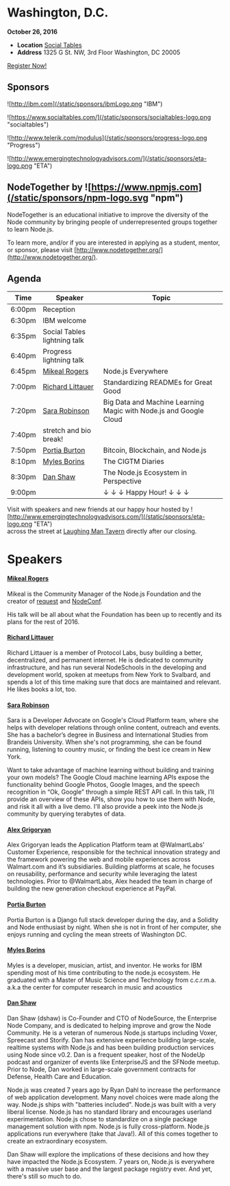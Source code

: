 # Washington, D.C.

**October 26, 2016**
* **Location** [Social Tables](https://www.socialtables.com/)
* **Address** 1325 G St. NW, 3rd Floor Washington, DC 20005

<a class="button" href="https://www.regonline.com/Register/Checkin.aspx?EventID=1813427">Register Now!</a>

## Sponsors

![http://ibm.com](/static/sponsors/ibmLogo.png "IBM")

![https://www.socialtables.com/](/static/sponsors/socialtables-logo.png "socialtables")

![http://www.telerik.com/modulus](/static/sponsors/progress-logo.png "Progress")

![http://www.emergingtechnologyadvisors.com/](/static/sponsors/eta-logo.png "ETA")

## NodeTogether by ![https://www.npmjs.com](/static/sponsors/npm-logo.svg "npm")

NodeTogether is an educational initiative to improve the diversity of the Node community by bringing people of underrepresented groups together to learn Node.js.

To learn more, and/or if you are interested in applying as a student, mentor, or sponsor, please visit [http://www.nodetogether.org/](http://www.nodetogether.org/).

## Agenda

Time | Speaker | Topic
--- | --- | ---
6:00pm | Reception |
6:30pm | IBM welcome |
6:35pm | Social Tables lightning talk |
6:40pm | Progress lightning talk |
6:45pm | [Mikeal Rogers](https://twitter.com/mikeal) | Node.js Everywhere
7:00pm | [Richard Littauer](https://github.com/RichardLitt) | Standardizing READMEs for Great Good
7:20pm | [Sara Robinson](https://twitter.com/srobtweets) | Big Data and Machine Learning Magic with Node.js and Google Cloud
7:40pm | stretch and bio break!
7:50pm | [Portia Burton](https://github.com/pkafei) | Bitcoin, Blockchain, and Node.js
8:10pm | [Myles Borins](https://github.com/TheAlphaNerd) | The CIGTM Diaries
8:30pm | [Dan Shaw](https://github.com/dshaw) | The Node.js Ecosystem in Perspective
9:00pm  | | ↓ ↓ ↓ Happy Hour! ↓ ↓ ↓

Visit with speakers and new friends at our happy hour hosted by   ![http://www.emergingtechnologyadvisors.com/](/static/sponsors/eta-logo.png "ETA")  
across the street at [Laughing Man Tavern](http://www.laughingmantavern.com/) directly after our closing.

# Speakers

#### [Mikeal Rogers](https://twitter.com/mikeal)

Mikeal is the Community Manager of the Node.js Foundation and the creator of
[request](https://github.com/request/request) and [NodeConf](http://www.nodeconf.com).

His talk will be all about what the Foundation has been up to recently and its plans for
the rest of 2016.

#### [Richard Littauer](https://github.com/RichardLitt)

Richard Littauer is a member of Protocol Labs, busy building a better, decentralized, and permanent internet. He is dedicated to community infrastructure, and has run several NodeSchools in the developing and development world, spoken at meetups from New York to Svalbard, and spends a lot of this time making sure that docs are maintained and relevant. He likes books a lot, too.

#### [Sara Robinson](https://twitter.com/srobtweets)
Sara is a Developer Advocate on Google's Cloud Platform team, where she helps with developer relations through online content, outreach and events. She has a bachelor’s degree in Business and International Studies from Brandeis University. When she's not programming, she can be found running, listening to country music, or finding the best ice cream in New York.

Want to take advantage of machine learning without building and training your own models? The Google Cloud machine learning APIs expose the functionality behind Google Photos, Google Images, and the speech recognition in “Ok, Google” through a simple REST API call. In this talk, I’ll provide an overview of these APIs, show you how to use them with Node, and risk it all with a live demo. I'll also provide a peek into the Node.js community by querying terabytes of data.

#### [Alex Grigoryan](https://github.com/AlexG92)

Alex Grigoryan leads the Application Platform team at @WalmartLabs' Customer Experience, responsible for the technical innovation strategy and the framework powering the web and mobile experiences across Walmart.com and it’s subsidiaries. Building platforms at scale, he focuses on reusability, performance and security while leveraging the latest technologies. Prior to @WalmartLabs, Alex headed the team in charge of building the new generation checkout experience at PayPal.

#### [Portia Burton](https://github.com/pkafei)

Portia Burton is a Django full stack developer during the day, and a Solidity and Node enthusiast by night. When she is not in front of her computer, she enjoys running and cycling the mean streets of Washington DC.

#### [Myles Borins](https://github.com/TheAlphaNerd)

Myles is a developer, musician, artist, and inventor. He works for IBM spending most of his time contributing to the node.js ecosystem. He graduated with a Master of Music Science and Technology from c.c.r.m.a. a.k.a the center for computer research in music and acoustics

#### [Dan Shaw](https://github.com/dshaw)

Dan Shaw (dshaw) is Co-Founder and CTO of NodeSource, the Enterprise Node Company, and is dedicated to helping improve and grow the Node Community. He is a veteran of numerous Node.js startups including Voxer, Spreecast and Storify. Dan has extensive experience building large-scale, realtime systems with Node.js and has been building production services using Node since v0.2. Dan is a frequent speaker, host of the NodeUp podcast and organizer of events like EnterpriseJS and the SFNode meetup. Prior to Node, Dan worked in large-scale government contracts for Defense, Health Care and Education.

Node.js was created 7 years ago by Ryan Dahl to increase the performance of web application development. Many novel choices were made along the way. Node.js ships with "batteries included". Node.js was built with a very liberal license. Node.js has no standard library and encourages userland experimentation. Node.js chose to standardize on a single package management solution with npm. Node.js is fully cross-platform. Node.js applications run everywhere (take that Java!). All of this comes together to create an extraordinary ecosystem.

Dan Shaw will explore the implications of these decisions and how they have impacted the Node.js Ecosystem. 7 years on, Node.js is everywhere with a massive user base and the largest package registry ever. And yet, there's still so much to do.
